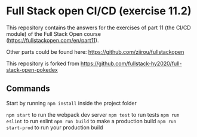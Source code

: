 # Full Stack open CI/CD (exercise 11.2)

This repository contains the answers for the exercises of part 11 (the CI/CD module)
of the Full Stack Open course (https://fullstackopen.com/en/part11).

Other parts could be found here: https://github.com/ziirou/fullstackopen

This repository is forked from https://github.com/fullstack-hy2020/full-stack-open-pokedex

## Commands

Start by running `npm install` inside the project folder

`npm start` to run the webpack dev server
`npm test` to run tests
`npm run eslint` to run eslint
`npm run build` to make a production build
`npm run start-prod` to run your production build
